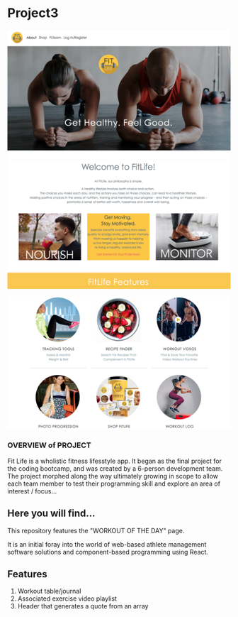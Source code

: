 # Project3

![Image of Jumbotron](https://github.com/pfrancis113/Project3/blob/master/FLJumbo.png)
<br>
![Image of Welcome](https://github.com/pfrancis113/Project3/blob/master/FLWelcome.png)

![Image of Welcome](https://github.com/pfrancis113/Project3/blob/master//FL6.png)

### OVERVIEW of PROJECT
Fit Life is a wholistic fitness lifesstyle app.  It began as the final project for the coding bootcamp, and was created by a 6-person development team. The project morphed along the way ultimately growing in scope to allow each team member to test their programming skill and explore an area of interest / focus...

## Here you will find...
This repository features the "WORKOUT OF THE DAY" page.

It is an initial foray into the world of web-based athlete management software solutions and component-based programming using React.

## Features
1. Workout table/journal 
2. Associated exercise video playlist
2. Header that generates a quote from an array
